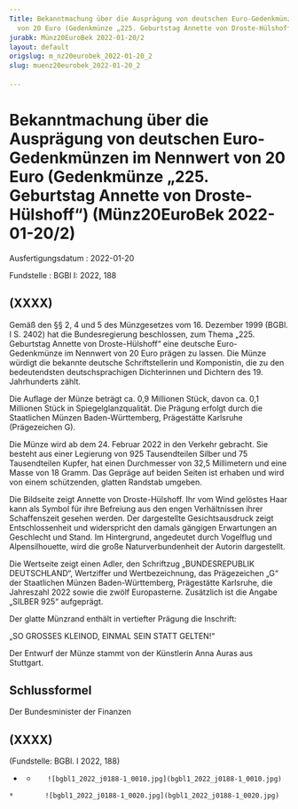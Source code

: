 ```yaml
---
Title: Bekanntmachung über die Ausprägung von deutschen Euro-Gedenkmünzen im Nennwert
  von 20 Euro (Gedenkmünze „225. Geburtstag Annette von Droste-Hülshoff“)
jurabk: Münz20EuroBek 2022-01-20/2
layout: default
origslug: m_nz20eurobek_2022-01-20_2
slug: muenz20eurobek_2022-01-20_2

---
```


# Bekanntmachung über die Ausprägung von deutschen Euro-Gedenkmünzen im Nennwert von 20 Euro (Gedenkmünze „225. Geburtstag Annette von Droste-Hülshoff“) (Münz20EuroBek 2022-01-20/2)

Ausfertigungsdatum
:   2022-01-20

Fundstelle
:   BGBl I: 2022, 188


## (XXXX)

Gemäß den §§ 2, 4 und 5 des Münzgesetzes vom 16. Dezember 1999 (BGBl. I S. 2402) hat die Bundesregierung beschlossen, zum Thema „225. Geburtstag Annette von Droste-Hülshoff“ eine deutsche Euro-
Gedenkmünze              im Nennwert von 20 Euro prägen zu lassen. Die Münze würdigt die bekannte deutsche Schriftstellerin und Komponistin, die zu den bedeutendsten deutschsprachigen Dichterinnen und Dichtern des 19. Jahrhunderts zählt.

Die Auflage der Münze beträgt ca. 0,9 Millionen Stück, davon ca. 0,1 Millionen Stück in Spiegelglanzqualität. Die Prägung erfolgt durch die Staatlichen Münzen Baden-Württemberg, Prägestätte Karlsruhe (Prägezeichen G).

Die Münze wird ab dem 24. Februar 2022 in den Verkehr gebracht. Sie besteht aus einer Legierung von 925 Tausendteilen Silber und 75 Tausendteilen Kupfer, hat einen Durchmesser von 32,5 Millimetern und eine Masse von 18 Gramm. Das Gepräge auf beiden Seiten ist erhaben und wird von einem schützenden, glatten Randstab umgeben.

Die Bildseite zeigt Annette von Droste-Hülshoff. Ihr vom Wind gelöstes Haar kann als Symbol für ihre Befreiung aus den engen Verhältnissen ihrer Schaffenszeit gesehen werden. Der dargestellte Gesichtsausdruck zeigt Entschlossenheit und widerspricht den damals gängigen Erwartungen an Geschlecht und Stand. Im Hintergrund, angedeutet durch Vogelflug und Alpensilhouette, wird die große Naturverbundenheit der Autorin dargestellt.

Die Wertseite zeigt einen Adler, den Schriftzug „BUNDESREPUBLIK DEUTSCHLAND“, Wertziffer und Wertbezeichnung, das Prägezeichen „G“ der Staatlichen Münzen Baden-Württemberg, Prägestätte Karlsruhe, die Jahreszahl 2022 sowie die zwölf Europasterne. Zusätzlich ist die Angabe „SILBER 925“ aufgeprägt.

Der glatte Münzrand enthält in vertiefter Prägung die Inschrift:

„SO GROSSES KLEINOD,
EINMAL SEIN STATT GELTEN!“

Der Entwurf der Münze stammt von der Künstlerin Anna Auras aus Stuttgart.


## Schlussformel

Der Bundesminister der Finanzen


## (XXXX)

(Fundstelle: BGBl. I 2022, 188)



*    *        ![bgbl1_2022_j0188-1_0010.jpg](bgbl1_2022_j0188-1_0010.jpg)
    *        ![bgbl1_2022_j0188-1_0020.jpg](bgbl1_2022_j0188-1_0020.jpg)



